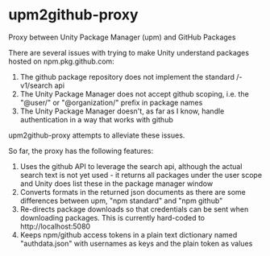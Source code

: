 # upm2github-proxy
Proxy between Unity Package Manager (upm) and GitHub Packages

There are several issues with trying to make Unity understand packages hosted on npm.pkg.github.com:
1. The github package repository does not implement the standard /-v1/search api
2. The Unity Package Manager does not accept github scoping, i.e. the "@user/" or "@organization/" prefix in package names
3. The Unity Package Manager doesn't, as far as I know, handle authentication in a way that works with github

upm2github-proxy attempts to alleviate these issues.

So far, the proxy has the following features:
1. Uses the github API to leverage the search api, although the actual search text is not yet used - it returns all packages under the user scope and Unity does list these in the package manager window
2. Converts formats in the returned json documents as there are some differences between upm, "npm standard" and "npm github"
3. Re-directs package downloads so that credentials can be sent when downloading packages. This is currently hard-coded to http://localhost:5080
4. Keeps npm/github access tokens in a plain text dictionary named "authdata.json" with usernames as keys and the plain token as values

